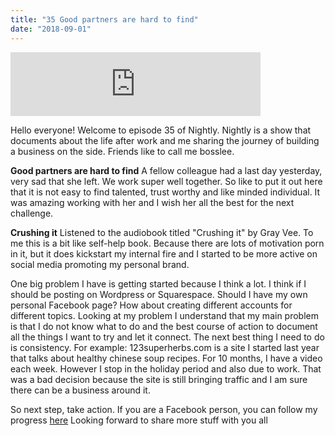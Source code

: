 ```yaml
---
title: "35 Good partners are hard to find"
date: "2018-09-01"
---
```


<iframe src="https://anchor.fm/bosslee/embed/episodes/35-Good-partners-are-hard-to-find-e24ld1" width="400px" height="102px" frameborder="0" scrolling="no"></iframe>

 Hello everyone! Welcome to episode 35 of Nightly. Nightly is a show that documents about the life after work and me sharing the journey of building a business on the side. Friends like to call me bosslee.

**Good partners are hard to find** A fellow colleague had a last day yesterday, very sad that she left. We work super well together. So like to put it out here that it is not easy to find talented, trust worthy and like minded individual. It was amazing working with her and I wish her all the best for the next challenge.

**Crushing it** Listened to the audiobook titled "Crushing it" by Gray Vee. To me this is a bit like self-help book. Because there are lots of motivation porn in it, but it does kickstart my internal fire and I started to be more active on social media promoting my personal brand.

One big problem I have is getting started because I think a lot. I think if I should be posting on Wordpress or Squarespace. Should I have my own personal Facebook page? How about creating different accounts for different topics. Looking at my problem I understand that my main problem is that I do not know what to do and the best course of action to document all the things I want to try and let it connect. The next best thing I need to do is consistency. For example: 123superherbs.com is a site I started last year that talks about healthy chinese soup recipes. For 10 months, I have a video each week. However I stop in the holiday period and also due to work. That was a bad decision because the site is still bringing traffic and I am sure there can be a business around it.

So next step, take action. If you are a Facebook person, you can follow my progress [here](https://www.facebook.com/Launchbyte/) Looking forward to share more stuff with you all
